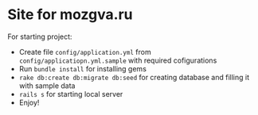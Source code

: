 # Site for mozgva.ru

For starting project:

* Create file ```config/application.yml``` from ```config/applicatiopn.yml.sample``` with required cofigurations
* Run ```bundle install``` for installing gems
* ```rake db:create db:migrate db:seed``` for creating database and filling it with sample data
* ```rails s``` for starting local server
* Enjoy!